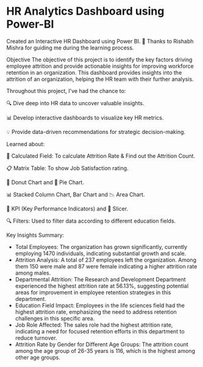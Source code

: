 # HR Analytics Dashboard using Power-BI
Created an Interactive HR Dashboard using Power BI.
🙏 Thanks to Rishabh Mishra for guiding me during the learning process.

Objective
The objective of this project is to identify the key factors driving employee attrition and provide actionable insights for improving workforce retention in an organization. This dashboard provides insights into the attrition of an organization, helping the HR team with their further analysis.

Throughout this project, I've had the chance to:

🔍 Dive deep into HR data to uncover valuable insights.

📊 Develop interactive dashboards to visualize key HR metrics.

💡 Provide data-driven recommendations for strategic decision-making.

Learned about:

🧮 Calculated Field: To calculate Attrition Rate & Find out the Attrition Count.

📋 Matrix Table: To show Job Satisfaction rating.

🍩 Donut Chart and 🥧 Pie Chart.

📊 Stacked Column Chart, Bar Chart and 📉 Area Chart.

🎯 KPI (Key Performance Indicators) and 🔀 Slicer.

🔍 Filters: Used to filter data according to different education fields.

Key Insights Summary:
- Total Employees: The organization has grown significantly, currently employing 1470 individuals, indicating substantial growth and scale.
- Attrition Analysis: A total of 237 employees left the organization. Among them 150 were male and 87 were female indicating a higher attrition rate among males.
- Departmental Attrition: The Research and Development Department experienced the highest attrition rate at 56.13%, suggesting potential areas for improvement in employee retention 
  strategies in this department.
- Education Field Impact: Employees in the life sciences field had the highest attrition rate, emphasizing the need to address retention challenges in this specific area.
- Job Role Affected: The sales role had the highest attrition rate, indicating a need for focused retention efforts in this department to reduce turnover.
- Attrition Rate by Gender for Different Age Groups: The attrition count among the age group of 26-35 years is 116, which is the highest among other age groups.


